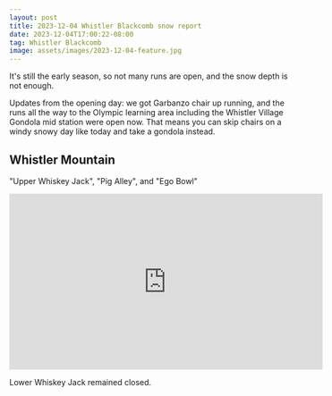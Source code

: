 ```yaml
---
layout: post
title: 2023-12-04 Whistler Blackcomb snow report
date: 2023-12-04T17:00:22-08:00
tag: Whistler Blackcomb
image: assets/images/2023-12-04-feature.jpg
---
```


It's still the early season, so not many runs are open, and the snow depth is not enough.

Updates from the opening day: we got Garbanzo chair up running, and the runs all the way to the Olympic learning area including the Whistler Village Gondola mid station were open now. That means you can skip chairs on a windy snowy day like today and take a gondola instead.

## Whistler Mountain

"Upper Whiskey Jack", "Pig Alley", and "Ego Bowl"
<iframe width="560" height="315" src="https://www.youtube.com/embed/qfeEsqCzKAI?start=6" title="&quot;Upper Whiskey Jack&quot;, &quot;Pig Alley&quot;, and &quot;Ego Bowl&quot; (Whistler mountain) 2023-12-04" frameborder="0" allow="accelerometer; autoplay; clipboard-write; encrypted-media; gyroscope; picture-in-picture; web-share" allowfullscreen></iframe>

Lower Whiskey Jack remained closed.
